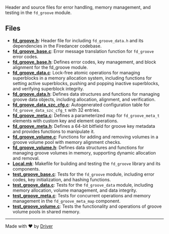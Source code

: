 <!--------------------------------------------------------------------------------->
<!-- IMPORTANT: This file is auto-generated by Driver (https://driver.ai). -------->
<!-- Manual edits may be overwritten on future commits. --------------------------->
<!--------------------------------------------------------------------------------->

Header and source files for error handling, memory management, and testing in the `fd_groove` module.


## Files
- **[fd_groove.h](fd_groove.h.md)**: Header file for including `fd_groove_data.h` and its dependencies in the Firedancer codebase.
- **[fd_groove_base.c](fd_groove_base.c.md)**: Error message translation function for `fd_groove` error codes.
- **[fd_groove_base.h](fd_groove_base.h.md)**: Defines error codes, key management, and block alignment for the fd_groove module.
- **[fd_groove_data.c](fd_groove_data.c.md)**: Lock-free atomic operations for managing superblocks in a memory allocation system, including functions for setting active superblocks, pushing and popping inactive superblocks, and verifying superblock integrity.
- **[fd_groove_data.h](fd_groove_data.h.md)**: Defines data structures and functions for managing groove data objects, including allocation, alignment, and verification.
- **[fd_groove_data_szc_cfg.c](fd_groove_data_szc_cfg.c.md)**: Autogenerated configuration table for `fd_groove_data_szc_cfg_t` with 32 entries.
- **[fd_groove_meta.c](fd_groove_meta.c.md)**: Defines a parameterized map for `fd_groove_meta_t` elements with custom key and element operations.
- **[fd_groove_meta.h](fd_groove_meta.h.md)**: Defines a 64-bit bitfield for groove key metadata and provides functions to manipulate it.
- **[fd_groove_volume.c](fd_groove_volume.c.md)**: Functions for adding and removing volumes in a groove volume pool with memory alignment checks.
- **[fd_groove_volume.h](fd_groove_volume.h.md)**: Defines data structures and functions for managing groove volumes in memory, supporting dynamic allocation and removal.
- **[Local.mk](Local.mk.md)**: Makefile for building and testing the `fd_groove` library and its components.
- **[test_groove_base.c](test_groove_base.c.md)**: Tests for the `fd_groove` module, including error codes, key initialization, and hashing functions.
- **[test_groove_data.c](test_groove_data.c.md)**: Tests for the `fd_groove_data` module, including memory allocation, volume management, and data integrity.
- **[test_groove_meta.c](test_groove_meta.c.md)**: Tests for concurrent operations and memory management in the `fd_groove_meta_map` component.
- **[test_groove_volume.c](test_groove_volume.c.md)**: Tests the functionality and operations of groove volume pools in shared memory.

---
Made with ❤️ by [Driver](https://www.driver.ai/)